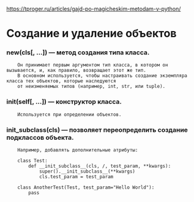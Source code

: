 https://tproger.ru/articles/gajd-po-magicheskim-metodam-v-python/

# Создание и удаление объектов

### __new__(cls[, ...]) — метод создания типа класса.
```
    Он принимает первым аргументом тип класса, в котором он вызывается, и, как правило, возвращает этот же тип. 
    В основном используется, чтобы настраивать создание экземпляра класса тех объектов, которые наследуются 
    от неизменяемых типов (например, int, str, или tuple).
```

### __init__(self[, ...]) — конструктор класса. 
```
    Используется при определении объектов.
```

### __init_subclass__(cls) — позволяет переопределить создание подклассов объекта.
```
    Например, добавлять дополнительные атрибуты:
    
    class Test:
        def __init_subclass__(cls, /, test_param, **kwargs):
            super().__init_subclass__(**kwargs)
            cls.test_param = test_param
    
    class AnotherTest(Test, test_param="Hello World"):
        pass
```



